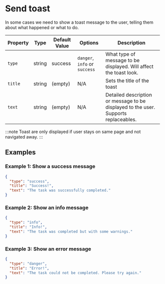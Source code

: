 # Send toast
In some cases we need to show a toast message to the user, telling them about what happened or what to do.

| Property                 | Type    | Default Value  | Options        | Description                                                                 |
|--------------------------|---------|----------------|----------------|-----------------------------------------------------------------------------|
| `type`                   | string  | success        | `danger`, `info` or `success` | What type of message to be displayed. Will affect the toast look. |
| `title`                  | string  | (empty)        | N/A            | Sets the title of the toast |
| `text`                   | string  | (empty)        | N/A            | Detailed description or message to be displayed to the user. Supports replaceables. |

:::note
Toast are only displayed if user stays on same page and not navigated away.
:::

## Examples

### Example 1: Show a success message
```json
{
  "type": "success",
  "title": "Success!",
  "text": "The task was successfully completed."
}
```

### Example 2: Show an info message
```json
{
  "type": "info",
  "title": "Info!",
  "text": "The task was completed but with some warnings."
}
```

### Example 3: Show an error message
```json
{
  "type": "danger",
  "title": "Error!",
  "text": "The task could not be completed. Please try again."
}
```